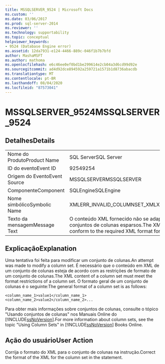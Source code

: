 ```yaml
---
title: MSSQLSERVER_9524 | Microsoft Docs
ms.custom: ''
ms.date: 03/06/2017
ms.prod: sql-server-2014
ms.reviewer: ''
ms.technology: supportability
ms.topic: conceptual
helpviewer_keywords:
- 9524 (Database Engine error)
ms.assetid: 12da7931-e124-4466-889c-046f1b7b7bfd
author: MashaMSFT
ms.author: mathoma
ms.openlocfilehash: e6c46ee0ef0bd1be299614e2cb04a3d6cd99d92e
ms.sourcegitcommit: ad4d92dce894592a259721a1571b1d8736abacdb
ms.translationtype: MT
ms.contentlocale: pt-BR
ms.lasthandoff: 08/04/2020
ms.locfileid: "87573041"
---
```

# <a name="mssqlserver_9524"></a><span data-ttu-id="69510-102">MSSQLSERVER_9524</span><span class="sxs-lookup"><span data-stu-id="69510-102">MSSQLSERVER_9524</span></span>
    
## <a name="details"></a><span data-ttu-id="69510-103">Detalhes</span><span class="sxs-lookup"><span data-stu-id="69510-103">Details</span></span>  
  
|||  
|-|-|  
|<span data-ttu-id="69510-104">Nome do Produto</span><span class="sxs-lookup"><span data-stu-id="69510-104">Product Name</span></span>|<span data-ttu-id="69510-105">SQL Server</span><span class="sxs-lookup"><span data-stu-id="69510-105">SQL Server</span></span>|  
|<span data-ttu-id="69510-106">ID do evento</span><span class="sxs-lookup"><span data-stu-id="69510-106">Event ID</span></span>|<span data-ttu-id="69510-107">9254</span><span class="sxs-lookup"><span data-stu-id="69510-107">9254</span></span>|  
|<span data-ttu-id="69510-108">Origem do Evento</span><span class="sxs-lookup"><span data-stu-id="69510-108">Event Source</span></span>|<span data-ttu-id="69510-109">MSSQLSERVER</span><span class="sxs-lookup"><span data-stu-id="69510-109">MSSQLSERVER</span></span>|  
|<span data-ttu-id="69510-110">Componente</span><span class="sxs-lookup"><span data-stu-id="69510-110">Component</span></span>|<span data-ttu-id="69510-111">SQLEngine</span><span class="sxs-lookup"><span data-stu-id="69510-111">SQLEngine</span></span>|  
|<span data-ttu-id="69510-112">Nome simbólico</span><span class="sxs-lookup"><span data-stu-id="69510-112">Symbolic Name</span></span>|<span data-ttu-id="69510-113">XMLERR_INVALID_COLUMNSET_XML</span><span class="sxs-lookup"><span data-stu-id="69510-113">XMLERR_INVALID_COLUMNSET_XML</span></span>|  
|<span data-ttu-id="69510-114">Texto da mensagem</span><span class="sxs-lookup"><span data-stu-id="69510-114">Message Text</span></span>|<span data-ttu-id="69510-115">O conteúdo XML fornecido não se adapta ao formato XML exigido para conjuntos de colunas esparsos.</span><span class="sxs-lookup"><span data-stu-id="69510-115">The XML content provided does not conform to the required XML format for sparse column sets.</span></span>|  
  
## <a name="explanation"></a><span data-ttu-id="69510-116">Explicação</span><span class="sxs-lookup"><span data-stu-id="69510-116">Explanation</span></span>  
 <span data-ttu-id="69510-117">Uma tentativa foi feita para modificar um conjunto de colunas.</span><span class="sxs-lookup"><span data-stu-id="69510-117">An attempt was made to modify a column set.</span></span> <span data-ttu-id="69510-118">É necessário que o conteúdo em XML de um conjunto de colunas esteja de acordo com as restrições de formato de um conjunto de colunas.</span><span class="sxs-lookup"><span data-stu-id="69510-118">The XML content of a column set must meet the format restrictions of a column set.</span></span> <span data-ttu-id="69510-119">O formato geral de um conjunto de colunas é o seguinte:</span><span class="sxs-lookup"><span data-stu-id="69510-119">The general format of a column set is as follows:</span></span>  
  
 `<column_name_1>value1</column_name_1><column_name_2>value2</column_name_2>...`  
  
 <span data-ttu-id="69510-120">Para obter mais informações sobre conjuntos de colunas, consulte o tópico "Usando conjuntos de colunas" nos Manuais Online do [!INCLUDE[ssNoVersion](../../includes/ssnoversion-md.md)].</span><span class="sxs-lookup"><span data-stu-id="69510-120">For more information about column sets, see the topic "Using Column Sets" in [!INCLUDE[ssNoVersion](../../includes/ssnoversion-md.md)] Books Online.</span></span>  
  
## <a name="user-action"></a><span data-ttu-id="69510-121">Ação do usuário</span><span class="sxs-lookup"><span data-stu-id="69510-121">User Action</span></span>  
 <span data-ttu-id="69510-122">Corrija o formato do XML para o conjunto de colunas na instrução.</span><span class="sxs-lookup"><span data-stu-id="69510-122">Correct the format of the XML for the column set in the statement.</span></span>  
  
  
